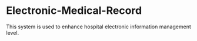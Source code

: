 # Electronic-Medical-Record
This system is used to enhance hospital electronic information management level.
